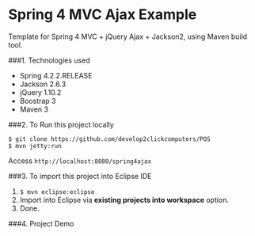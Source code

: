 Spring 4 MVC Ajax Example
===============================
Template for Spring 4 MVC + jQuery Ajax + Jackson2, using Maven build tool.

###1. Technologies used
* Spring 4.2.2.RELEASE
* Jackson 2.6.3
* jQuery 1.10.2
* Boostrap 3
* Maven 3

###2. To Run this project locally
```shell
$ git clone https://github.com/develop2clickcomputers/POS
$ mvn jetty:run
```
Access ```http://localhost:8080/spring4ajax```

###3. To import this project into Eclipse IDE
1. ```$ mvn eclipse:eclipse```
2. Import into Eclipse via **existing projects into workspace** option.
3. Done.

###4. Project Demo

